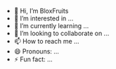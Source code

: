 - 👋 Hi, I’m BloxFruits 
- 👀 I’m interested in ...
- 🌱 I’m currently learning ...
- 💞️ I’m looking to collaborate on ...
- 📫 How to reach me ...
- 😄 Pronouns: ...
- ⚡ Fun fact: ...

<!---
clazexreal/clazexreal is a ✨ special ✨ repository because its `README.md` (this file) appears on your GitHub profile.
You can click the Preview link to take a look at your changes.
--->
